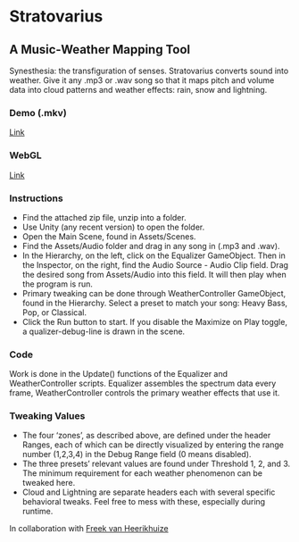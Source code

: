 # Stratovarius
## A Music-Weather Mapping Tool
Synesthesia: the transfiguration of senses. Stratovarius converts sound into weather. Give it any .mp3 or .wav song so that it maps pitch and volume data into cloud patterns and weather effects: rain, snow and lightning. 

### Demo (.mkv)
[Link](https://drive.google.com/file/d/1EY8I3Knvk_vnacbVdpzFNYOCKjZdGvwd/view?usp=sharing)

### WebGL
[Link](http://furion.net/stratovarius)

### Instructions
* Find the attached zip file, unzip into a folder.
* Use Unity (any recent version) to open the folder.
* Open the Main Scene, found in Assets/Scenes.
* Find the Assets/Audio folder and drag in any song in (.mp3 and .wav). 
* In the Hierarchy, on the left, click on the Equalizer GameObject. Then in the Inspector, on the right, find the Audio Source - Audio Clip field. Drag the desired song from Assets/Audio into this field. It will then play when the program is run.
* Primary tweaking can be done through WeatherController GameObject, found in the Hierarchy. Select a preset to match your song: Heavy Bass, Pop, or Classical. 
* Click the Run button to start. If you disable the Maximize on Play toggle, a qualizer-debug-line is drawn in the scene. 

### Code
Work is done in the Update() functions of the Equalizer and WeatherController scripts. Equalizer assembles the spectrum data every frame, WeatherController controls the primary weather effects that use it. 

### Tweaking Values
* The four ‘zones’, as described above, are defined under the header Ranges, each of which can be directly visualized by entering the range number (1,2,3,4) in the Debug Range field (0 means disabled).
* The three presets’ relevant values are found under Threshold 1, 2, and 3. The minimum requirement for each weather phenomenon can be tweaked here.
* Cloud and Lightning are separate headers each with several specific behavioral tweaks. Feel free to mess with these, especially during runtime.  



</sub>In collaboration with [Freek van Heerikhuize](https://github.com/Free-k)</sub>
